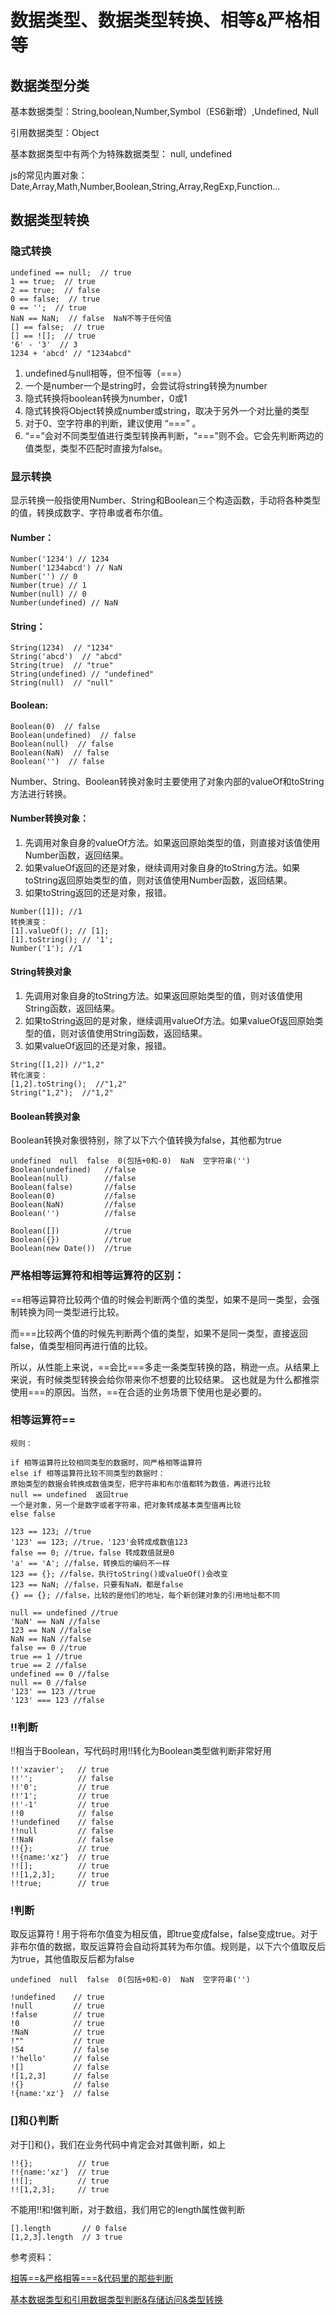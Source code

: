 # 数据类型、数据类型转换、相等&严格相等

## 数据类型分类
基本数据类型：String,boolean,Number,Symbol（ES6新增）,Undefined, Null

引用数据类型：Object

基本数据类型中有两个为特殊数据类型： null, undefined
 
js的常见内置对象：Date,Array,Math,Number,Boolean,String,Array,RegExp,Function...

## 数据类型转换

### 隐式转换

```
undefined == null;  // true   
1 == true;  // true  
2 == true;  // false  
0 == false;  // true
0 == '';  // true   
NaN == NaN;  // false  NaN不等于任何值
[] == false;  // true  
[] == ![];  // true
'6' - '3'  // 3
1234 + 'abcd' // "1234abcd"

```

1. undefined与null相等，但不恒等（===）
1. 一个是number一个是string时，会尝试将string转换为number
1. 隐式转换将boolean转换为number，0或1
1. 隐式转换将Object转换成number或string，取决于另外一个对比量的类型
1. 对于0、空字符串的判断，建议使用 “===” 。
1. “==”会对不同类型值进行类型转换再判断，“===”则不会。它会先判断两边的值类型，类型不匹配时直接为false。

### 显示转换

显示转换一般指使用Number、String和Boolean三个构造函数，手动将各种类型的值，转换成数字、字符串或者布尔值。

#### Number：

```
Number('1234') // 1234
Number('1234abcd') // NaN
Number('') // 0
Number(true) // 1
Number(null) // 0
Number(undefined) // NaN

```

#### String：

```
String(1234)  // "1234"
String('abcd')  // "abcd"
String(true)  // "true"
String(undefined) // "undefined"
String(null)  // "null"

```

#### Boolean:

```
Boolean(0)  // false
Boolean(undefined)  // false
Boolean(null)  // false
Boolean(NaN)  // false
Boolean('')  // false

```

Number、String、Boolean转换对象时主要使用了对象内部的valueOf和toString方法进行转换。

#### Number转换对象：

1. 先调用对象自身的valueOf方法。如果返回原始类型的值，则直接对该值使用Number函数，返回结果。
1. 如果valueOf返回的还是对象，继续调用对象自身的toString方法。如果toString返回原始类型的值，则对该值使用Number函数，返回结果。
1. 如果toString返回的还是对象，报错。

```
Number([1]); //1
转换演变：
[1].valueOf(); // [1];
[1].toString(); // '1';
Number('1'); //1

```

#### String转换对象

1. 先调用对象自身的toString方法。如果返回原始类型的值，则对该值使用String函数，返回结果。
1. 如果toString返回的是对象，继续调用valueOf方法。如果valueOf返回原始类型的值，则对该值使用String函数，返回结果。
1. 如果valueOf返回的还是对象，报错。

```
String([1,2]) //"1,2"
转化演变：
[1,2].toString();  //"1,2"
String("1,2");  //"1,2"
```

#### Boolean转换对象

Boolean转换对象很特别，除了以下六个值转换为false，其他都为true

```
undefined  null  false  0(包括+0和-0)  NaN  空字符串('')
Boolean(undefined)   //false
Boolean(null)        //false
Boolean(false)       //false
Boolean(0)           //false
Boolean(NaN)         //false
Boolean('')          //false

Boolean([])          //true
Boolean({})          //true
Boolean(new Date())  //true

```
### 严格相等运算符和相等运算符的区别：

==相等运算符比较两个值的时候会判断两个值的类型，如果不是同一类型，会强制转换为同一类型进行比较。


而===比较两个值的时候先判断两个值的类型，如果不是同一类型，直接返回false，值类型相同再进行值的比较。


所以，从性能上来说，==会比===多走一条类型转换的路，稍逊一点。从结果上来说，有时候类型转换会给你带来你不想要的比较结果。 这也就是为什么都推崇使用===的原因。当然，==在合适的业务场景下使用也是必要的。

### 相等运算符==

```
规则： 

if 相等运算符比较相同类型的数据时，同严格相等运算符
else if 相等运算符比较不同类型的数据时：
原始类型的数据会转换成数值类型，把字符串和布尔值都转为数值，再进行比较
null == undefined  返回true
一个是对象，另一个是数字或者字符串，把对象转成基本类型值再比较
else false

123 == 123; //true
'123' == 123; //true，'123'会转成成数值123
false == 0; //true，false 转成数值就是0
'a' == 'A'; //false，转换后的编码不一样
123 == {}; //false，执行toString()或valueOf()会改变
123 == NaN; //false，只要有NaN，都是false
{} == {}; //false，比较的是他们的地址，每个新创建对象的引用地址都不同

null == undefined //true
'NaN' == NaN //false
123 == NaN //false
NaN == NaN //false
false == 0 //true
true == 1 //true
true == 2 //false
undefined == 0 //false
null == 0 //false
'123' == 123 //true
'123' === 123 //false
```

### !!判断

!!相当于Boolean，写代码时用!!转化为Boolean类型做判断非常好用

```
!!'xzavier';   // true
!!'';          // false
!!'0';         // true
!!'1';         // true
!!'-1'         // true
!!0            // false
!!undefined    // false
!!null         // false
!!NaN          // false
!!{};          // true
!!{name:'xz'}  // true
!![];          // true
!![1,2,3];     // true
!!true;        // true
```
### !判断

取反运算符 ! 用于将布尔值变为相反值，即true变成false，false变成true。对于非布尔值的数据，取反运算符会自动将其转为布尔值。规则是，以下六个值取反后为true，其他值取反后都为false

```
undefined  null  false  0(包括+0和-0)  NaN  空字符串('')

!undefined    // true
!null         // true
!false        // true
!0            // true
!NaN          // true
!""           // true    
!54           // false
!'hello'      // false
![]           // false
![1,2,3]      // false
!{}           // false
!{name:'xz'}  // false
```

### []和{}判断

对于[]和{}，我们在业务代码中肯定会对其做判断，如上

```
!!{};          // true
!!{name:'xz'}  // true
!![];          // true
!![1,2,3];     // true

```

不能用!!和!做判断，对于数组，我们用它的length属性做判断

```
[].length       // 0 false
[1,2,3].length  // 3 true

```
参考资料：

[相等==&严格相等===&代码里的那些判断](https://segmentfault.com/a/1190000006672446)

[基本数据类型和引用数据类型判断&存储访问&类型转换](https://segmentfault.com/a/1190000005863067)
